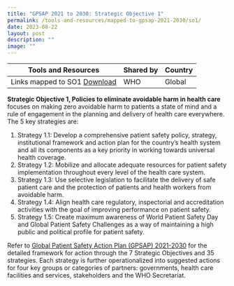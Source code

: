```yaml
---
title: "GPSAP 2021 to 2030: Strategic Objective 1"
permalink: /tools-and-resources/mapped-to-gpsap-2021-2030/so1/
date: 2023-08-22
layout: post
description: ""
image: ""
---
```

| Tools and Resources | Shared by | Country |
| -------- | -------- | -------- |
|Links mapped to SO1 [Download](/files/gkpslinka01-20232406.pdf) | WHO     | Global     |

**Strategic Objective 1, Policies to
eliminate avoidable
harm in health care**  focuses on making zero avoidable harm to patients a state of mind and a rule of engagement in the planning and delivery of health care everywhere. The 5 key strategies are:

1. Strategy 1.1: Develop a comprehensive patient safety policy, strategy, institutional framework and action plan for the country’s health system and all its components as a key priority in working towards universal health coverage.
2. Strategy 1.2: Mobilize and allocate adequate resources for patient safety implementation throughout every level of the health care system.
3. Strategy 1.3: Use selective legislation to facilitate the delivery of safe patient care and the protection of patients and health workers from avoidable harm.
4. Strategy 1.4: Align health care regulatory, inspectorial and accreditation activities with the goal of improving performance on patient safety.
5. Strategy 1.5: Create maximum awareness of World Patient Safety Day and Global Patient Safety Challenges as a way of maintaining a high public and political profile for patient safety.

Refer to [Global Patient Safety Action Plan (GPSAP) 2021-2030](https://www.who.int/teams/integrated-health-services/patient-safety/policy/global-patient-safety-action-plan) for the detailed framework for action through the 7 Strategic Objectives and 35 strategies. Each strategy is further operationalized into suggested actions for four key groups or categories of partners: governments, health care facilities and services, stakeholders and the WHO Secretariat.